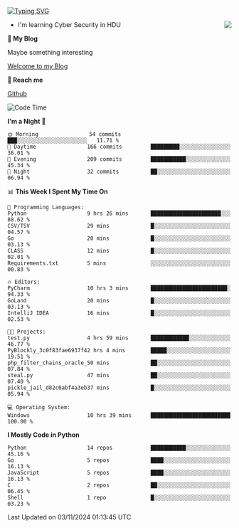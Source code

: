 [![Typing SVG](https://readme-typing-svg.herokuapp.com?font=Fira+Code&pause=1000&random=false&width=450&height=60&lines=Hello+%F0%9F%91%8B%F0%9F%8F%BB;I'm+JBNRZ)](https://git.io/typing-svg)

<a href="#">
  <img align="right" src="https://github-readme-stats.vercel.app/api?username=JBNRZ&show_icons=true&bg_color=15,f2f7fd,E0EAFC" />
</a>

- I'm learning Cyber Security in HDU

 **🌱 My Blog**

Maybe something interesting

[Welcome to my Blog](https://jbnrz.com.cn/)

 **💬 Reach me** 

[Github](https://github.com/JBNRZ)


<!--START_SECTION:waka-->
![Code Time](http://img.shields.io/badge/Code%20Time-728%20hrs%2046%20mins-blue)

**I'm a Night 🦉** 

```text
🌞 Morning                54 commits          ███░░░░░░░░░░░░░░░░░░░░░░   11.71 % 
🌆 Daytime                166 commits         █████████░░░░░░░░░░░░░░░░   36.01 % 
🌃 Evening                209 commits         ███████████░░░░░░░░░░░░░░   45.34 % 
🌙 Night                  32 commits          ██░░░░░░░░░░░░░░░░░░░░░░░   06.94 % 
```


📊 **This Week I Spent My Time On** 

```text
💬 Programming Languages: 
Python                   9 hrs 26 mins       ██████████████████████░░░   88.62 % 
CSV/TSV                  29 mins             █░░░░░░░░░░░░░░░░░░░░░░░░   04.57 % 
Go                       20 mins             █░░░░░░░░░░░░░░░░░░░░░░░░   03.13 % 
CLASS                    12 mins             █░░░░░░░░░░░░░░░░░░░░░░░░   02.01 % 
Requirements.txt         5 mins              ░░░░░░░░░░░░░░░░░░░░░░░░░   00.83 % 

🔥 Editors: 
PyCharm                  10 hrs 3 mins       ████████████████████████░   94.33 % 
GoLand                   20 mins             █░░░░░░░░░░░░░░░░░░░░░░░░   03.13 % 
IntelliJ IDEA            16 mins             █░░░░░░░░░░░░░░░░░░░░░░░░   02.53 % 

🐱‍💻 Projects: 
test.py                  4 hrs 59 mins       ████████████░░░░░░░░░░░░░   46.77 % 
PyBlockly_3c0f83fae6937f42 hrs 4 mins        █████░░░░░░░░░░░░░░░░░░░░   19.51 % 
php_filter_chains_oracle_50 mins             ██░░░░░░░░░░░░░░░░░░░░░░░   07.84 % 
steal.py                 47 mins             ██░░░░░░░░░░░░░░░░░░░░░░░   07.40 % 
pickle_jail_d82c0abf4a3eb37 mins             █░░░░░░░░░░░░░░░░░░░░░░░░   05.94 % 

💻 Operating System: 
Windows                  10 hrs 39 mins      █████████████████████████   100.00 % 
```

**I Mostly Code in Python** 

```text
Python                   14 repos            ███████████░░░░░░░░░░░░░░   45.16 % 
Go                       5 repos             ████░░░░░░░░░░░░░░░░░░░░░   16.13 % 
JavaScript               5 repos             ████░░░░░░░░░░░░░░░░░░░░░   16.13 % 
C                        2 repos             ██░░░░░░░░░░░░░░░░░░░░░░░   06.45 % 
Shell                    1 repo              █░░░░░░░░░░░░░░░░░░░░░░░░   03.23 % 
```




 Last Updated on 03/11/2024 01:13:45 UTC
<!--END_SECTION:waka-->
